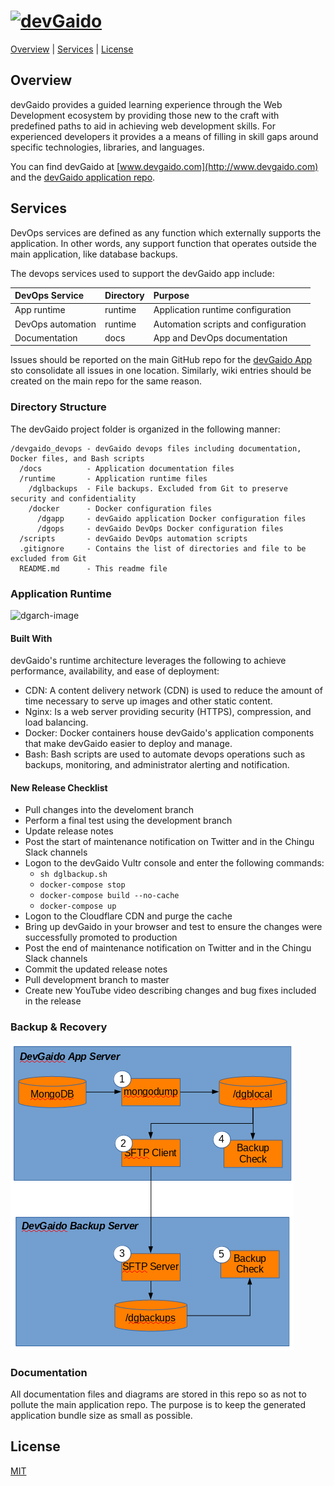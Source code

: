 # [![devGaido][devgaido-image]][devgaido-url]

[Overview](#overview) | [Services](#services) | [License](#license)


## Overview

devGaido provides a guided learning experience through the Web Development 
ecosystem by providing those new to the craft with predefined paths to aid in
achieving web development skills. For experienced developers it provides a 
a means of filling in skill gaps around specific technologies, libraries, and
languages.

You can find devGaido at [www.devgaido.com](http://www.devgaido.com) and the  [devGaido application repo](https://github.com/Chingu-cohorts/devgaido).

## Services

DevOps services are defined as any function which externally supports the application. In other words, any support function that operates outside the main application, like database backups.

The devops services used to support the devGaido app include:

| DevOps Service    | Directory | Purpose                              |
|:------------------|:----------|:-------------------------------------|
| App runtime       | runtime   | Application runtime configuration    |
| DevOps automation | runtime   | Automation scripts and configuration |
| Documentation     | docs      | App and DevOps documentation         |

Issues should be reported on the main GitHub repo for the [devGaido App](https://github.com/Chingu-cohorts/devgaido) sto consolidate all issues in one location. Similarly, wiki entries should be created on the main repo for the same reason.

### Directory Structure

The devGaido project folder is organized in the following manner:

```
/devgaido_devops - devGaido devops files including documentation, Docker files, and Bash scripts
  /docs          - Application documentation files
  /runtime       - Application runtime files
    /dglbackups  - File backups. Excluded from Git to preserve security and confidentiality
    /docker      - Docker configuration files
      /dgapp     - devGaido application Docker configuration files
      /dgops     - devGaido DevOps Docker configuration files
  /scripts       - devGaido DevOps automation scripts
  .gitignore     - Contains the list of directories and file to be excluded from Git
  README.md      - This readme file
```
### Application Runtime

![dgarch-image](https://docs.google.com/drawings/d/1fDlUxDIiFa8-CaQwQgiFVlJ3I6o2XHk70YmaVQPUezI/edit?usp=sharing)


#### Built With

devGaido's runtime architecture leverages the following to achieve performance,
availability, and ease of deployment:

- CDN: A content delivery network (CDN) is used to reduce the amount of time 
necessary to serve up images and other static content.
- Nginx: Is a web server providing security (HTTPS), compression,
and load balancing.
- Docker: Docker containers house devGaido's application components that make
devGaido easier to deploy and manage.
- Bash: Bash scripts are used to automate devops operations such as backups, monitoring, and administrator alerting and notification.

#### New Release Checklist

- Pull changes into the develoment branch
- Perform a final test using the development branch
- Update release notes
- Post the start of maintenance notification on Twitter and in the Chingu Slack channels
- Logon to the devGaido Vultr console and enter the following commands:
     - `sh dglbackup.sh`
     - `docker-compose stop`
     - `docker-compose build --no-cache`
     - `docker-compose up`
- Logon to the Cloudflare CDN and purge the cache
- Bring up devGaido in your browser and test to ensure the changes were successfully promoted to production
- Post the end of maintenance notification on Twitter and in the Chingu Slack channels
- Commit the updated release notes
-	Pull development branch to master
-	Create new YouTube video describing changes and bug fixes included in the release


### Backup & Recovery 

![devGaido Backup Architecture](https://github.com/Chingu-cohorts/devgaido_devops/blob/development/docs/devGaido%20Backup%20Process.png)

### Documentation

All documentation files and diagrams are stored in this repo so as not to pollute the main application repo. The purpose is to keep the generated application bundle size as small as possible.

## License

[MIT](https://tldrlegal.com/license/mit-license)

[devgaido-image]: https://cdn.rawgit.com/Chingu-cohorts/devgaido/development/src/client/assets/img/devGaidoLogo.svg
[devgaido-url]: https://github.com/Chingu-cohorts/devgaido

